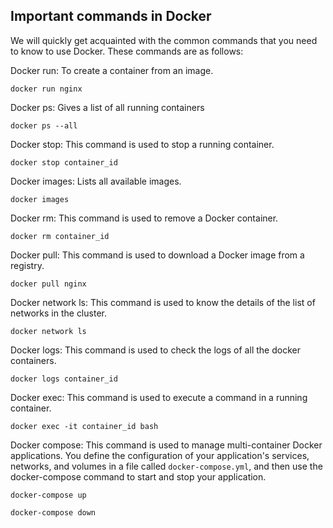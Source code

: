 ## Important commands in Docker

We will quickly get acquainted with the common commands that you need to know to use Docker. These commands are as follows:

Docker run: To create a container from an image.

```
docker run nginx
```

Docker ps: Gives a list of all running containers

```
docker ps --all
```

Docker stop: This command is used to stop a running container.

```
docker stop container_id
```

Docker images: Lists all available images.

```
docker images
```

Docker rm: This command is used to remove a Docker container.

```
docker rm container_id
```

Docker pull: This command is used to download a Docker image from a registry.

```
docker pull nginx
```

Docker network ls: This command is used to know the details of the list of networks in the cluster.

```
docker network ls
```

Docker logs: This command is used to check the logs of all the docker containers.

```
docker logs container_id
```

Docker exec: This command is used to execute a command in a running container.

```
docker exec -it container_id bash
```

Docker compose: This command is used to manage multi-container Docker applications. You define the configuration of your application's services, networks, and volumes in a file called `docker-compose.yml`, and then use the docker-compose command to start and stop your application.

```
docker-compose up
```

```
docker-compose down
```
